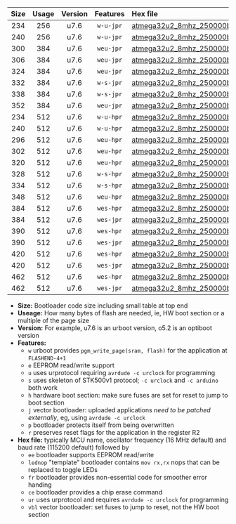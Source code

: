 |Size|Usage|Version|Features|Hex file|
|:-:|:-:|:-:|:-:|:--|
|234|256|u7.6|`w-u-jpr`|[atmega32u2_8mhz_250000bps_ur_vbl.hex](https://raw.githubusercontent.com/stefanrueger/urboot/main/atmega32u2_8mhz_250000bps_ur_vbl.hex)|
|240|256|u7.6|`w-u-jpr`|[atmega32u2_8mhz_250000bps_lednop_ur_vbl.hex](https://raw.githubusercontent.com/stefanrueger/urboot/main/atmega32u2_8mhz_250000bps_lednop_ur_vbl.hex)|
|300|384|u7.6|`weu-jpr`|[atmega32u2_8mhz_250000bps_ee_ur_vbl.hex](https://raw.githubusercontent.com/stefanrueger/urboot/main/atmega32u2_8mhz_250000bps_ee_ur_vbl.hex)|
|306|384|u7.6|`weu-jpr`|[atmega32u2_8mhz_250000bps_ee_lednop_ur_vbl.hex](https://raw.githubusercontent.com/stefanrueger/urboot/main/atmega32u2_8mhz_250000bps_ee_lednop_ur_vbl.hex)|
|324|384|u7.6|`weu-jpr`|[atmega32u2_8mhz_250000bps_ee_lednop_fr_ur_vbl.hex](https://raw.githubusercontent.com/stefanrueger/urboot/main/atmega32u2_8mhz_250000bps_ee_lednop_fr_ur_vbl.hex)|
|332|384|u7.6|`w-s-jpr`|[atmega32u2_8mhz_250000bps_vbl.hex](https://raw.githubusercontent.com/stefanrueger/urboot/main/atmega32u2_8mhz_250000bps_vbl.hex)|
|338|384|u7.6|`w-s-jpr`|[atmega32u2_8mhz_250000bps_lednop_vbl.hex](https://raw.githubusercontent.com/stefanrueger/urboot/main/atmega32u2_8mhz_250000bps_lednop_vbl.hex)|
|352|384|u7.6|`weu-jpr`|[atmega32u2_8mhz_250000bps_ee_lednop_fr_ce_ur_vbl.hex](https://raw.githubusercontent.com/stefanrueger/urboot/main/atmega32u2_8mhz_250000bps_ee_lednop_fr_ce_ur_vbl.hex)|
|234|512|u7.6|`w-u-hpr`|[atmega32u2_8mhz_250000bps_ur.hex](https://raw.githubusercontent.com/stefanrueger/urboot/main/atmega32u2_8mhz_250000bps_ur.hex)|
|240|512|u7.6|`w-u-hpr`|[atmega32u2_8mhz_250000bps_lednop_ur.hex](https://raw.githubusercontent.com/stefanrueger/urboot/main/atmega32u2_8mhz_250000bps_lednop_ur.hex)|
|296|512|u7.6|`weu-hpr`|[atmega32u2_8mhz_250000bps_ee_ur.hex](https://raw.githubusercontent.com/stefanrueger/urboot/main/atmega32u2_8mhz_250000bps_ee_ur.hex)|
|302|512|u7.6|`weu-hpr`|[atmega32u2_8mhz_250000bps_ee_lednop_ur.hex](https://raw.githubusercontent.com/stefanrueger/urboot/main/atmega32u2_8mhz_250000bps_ee_lednop_ur.hex)|
|320|512|u7.6|`weu-hpr`|[atmega32u2_8mhz_250000bps_ee_lednop_fr_ur.hex](https://raw.githubusercontent.com/stefanrueger/urboot/main/atmega32u2_8mhz_250000bps_ee_lednop_fr_ur.hex)|
|328|512|u7.6|`w-s-hpr`|[atmega32u2_8mhz_250000bps.hex](https://raw.githubusercontent.com/stefanrueger/urboot/main/atmega32u2_8mhz_250000bps.hex)|
|334|512|u7.6|`w-s-hpr`|[atmega32u2_8mhz_250000bps_lednop.hex](https://raw.githubusercontent.com/stefanrueger/urboot/main/atmega32u2_8mhz_250000bps_lednop.hex)|
|348|512|u7.6|`weu-hpr`|[atmega32u2_8mhz_250000bps_ee_lednop_fr_ce_ur.hex](https://raw.githubusercontent.com/stefanrueger/urboot/main/atmega32u2_8mhz_250000bps_ee_lednop_fr_ce_ur.hex)|
|384|512|u7.6|`wes-hpr`|[atmega32u2_8mhz_250000bps_ee.hex](https://raw.githubusercontent.com/stefanrueger/urboot/main/atmega32u2_8mhz_250000bps_ee.hex)|
|384|512|u7.6|`wes-jpr`|[atmega32u2_8mhz_250000bps_ee_vbl.hex](https://raw.githubusercontent.com/stefanrueger/urboot/main/atmega32u2_8mhz_250000bps_ee_vbl.hex)|
|390|512|u7.6|`wes-hpr`|[atmega32u2_8mhz_250000bps_ee_lednop.hex](https://raw.githubusercontent.com/stefanrueger/urboot/main/atmega32u2_8mhz_250000bps_ee_lednop.hex)|
|390|512|u7.6|`wes-jpr`|[atmega32u2_8mhz_250000bps_ee_lednop_vbl.hex](https://raw.githubusercontent.com/stefanrueger/urboot/main/atmega32u2_8mhz_250000bps_ee_lednop_vbl.hex)|
|420|512|u7.6|`wes-hpr`|[atmega32u2_8mhz_250000bps_ee_lednop_fr.hex](https://raw.githubusercontent.com/stefanrueger/urboot/main/atmega32u2_8mhz_250000bps_ee_lednop_fr.hex)|
|420|512|u7.6|`wes-jpr`|[atmega32u2_8mhz_250000bps_ee_lednop_fr_vbl.hex](https://raw.githubusercontent.com/stefanrueger/urboot/main/atmega32u2_8mhz_250000bps_ee_lednop_fr_vbl.hex)|
|462|512|u7.6|`wes-hpr`|[atmega32u2_8mhz_250000bps_ee_lednop_fr_ce.hex](https://raw.githubusercontent.com/stefanrueger/urboot/main/atmega32u2_8mhz_250000bps_ee_lednop_fr_ce.hex)|
|462|512|u7.6|`wes-jpr`|[atmega32u2_8mhz_250000bps_ee_lednop_fr_ce_vbl.hex](https://raw.githubusercontent.com/stefanrueger/urboot/main/atmega32u2_8mhz_250000bps_ee_lednop_fr_ce_vbl.hex)|

- **Size:** Bootloader code size including small table at top end
- **Useage:** How many bytes of flash are needed, ie, HW boot section or a multiple of the page size
- **Version:** For example, u7.6 is an urboot version, o5.2 is an optiboot version
- **Features:**
  + `w` urboot provides `pgm_write_page(sram, flash)` for the application at `FLASHEND-4+1`
  + `e` EEPROM read/write support
  + `u` uses urprotocol requiring `avrdude -c urclock` for programming
  + `s` uses skeleton of STK500v1 protocol; `-c urclock` and `-c arduino` both work
  + `h` hardware boot section: make sure fuses are set for reset to jump to boot section
  + `j` vector bootloader: uploaded applications *need to be patched externally*, eg, using `avrdude -c urclock`
  + `p` bootloader protects itself from being overwritten
  + `r` preserves reset flags for the application in the register R2
- **Hex file:** typically MCU name, oscillator frequency (16 MHz default) and baud rate (115200 default) followed by
  + `ee` bootloader supports EEPROM read/write
  + `lednop` "template" bootloader contains `mov rx,rx` nops that can be replaced to toggle LEDs
  + `fr` bootloader provides non-essential code for smoother error handing
  + `ce` bootloader provides a chip erase command
  + `ur` uses urprotocol and requires `avrdude -c urclock` for programming
  + `vbl` vector bootloader: set fuses to jump to reset, not the HW boot section

